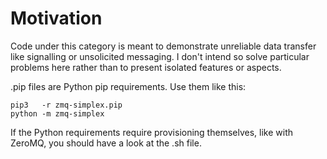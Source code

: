 # Motivation

Code under this category is meant to demonstrate unreliable data transfer like signalling or unsolicited messaging. I don't intend so solve particular problems here rather than to present isolated features or aspects.

.pip files are Python pip requirements. Use them like this:

```
pip3   -r zmq-simplex.pip
python -m zmq-simplex
```

If the Python requirements require provisioning themselves, like with ZeroMQ,
you should have a look at the .sh file.
